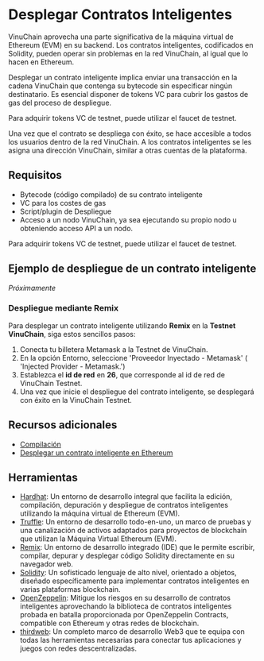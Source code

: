 # Desplegar Contratos Inteligentes

VinuChain aprovecha una parte significativa de la máquina virtual de Ethereum (EVM) en su backend. Los contratos inteligentes, codificados en Solidity, pueden operar sin problemas en la red VinuChain, al igual que lo hacen en Ethereum.&#x20;

Desplegar un contrato inteligente implica enviar una transacción en la cadena VinuChain que contenga su bytecode sin especificar ningún destinatario. Es esencial disponer de tokens VC para cubrir los gastos de gas del proceso de despliegue.&#x20;

Para adquirir tokens VC de testnet, puede utilizar el faucet de testnet.&#x20;

Una vez que el contrato se despliega con éxito, se hace accesible a todos los usuarios dentro de la red VinuChain. A los contratos inteligentes se les asigna una dirección VinuChain, similar a otras cuentas de la plataforma.



## **Requisitos**

* Bytecode (código compilado) de su contrato inteligente
* VC para los costes de gas
* Script/plugin de Despliegue
* Acceso a un nodo VinuChain, ya sea ejecutando su propio nodo u obteniendo acceso API a un nodo.

Para adquirir tokens VC de testnet, puede utilizar el faucet de testnet.

## Ejemplo de despliegue de un contrato inteligente

_Próximamente_

### Despliegue mediante Remix

Para desplegar un contrato inteligente utilizando **Remix** en la **Testnet VinuChain**, siga estos sencillos pasos:

1. Conecta tu billetera Metamask a la Testnet de VinuChain.
2. En la opción Entorno, seleccione 'Proveedor Inyectado - Metamask' ( 'Injected Provider - Metamask.')
3. Establezca el **id de red** en **26**, que corresponde al id de red de VinuChain Testnet.
4. Una vez que inicie el despliegue del contrato inteligente, se desplegará con éxito en la VinuChain Testnet.



## Recursos adicionales

* [Compilación](https://ethereum.org/en/developers/docs/smart-contracts/compiling/)
* [Desplegar un contrato inteligente en Ethereum](https://ethereum.org/en/developers/tutorials/deploying-your-first-smart-contract/)

## Herramientas

* [Hardhat](https://hardhat.org/): Un entorno de desarrollo integral que facilita la edición, compilación, depuración y despliegue de contratos inteligentes utilizando la máquina virtual de Ethereum (EVM).
* [Truffle](https://www.trufflesuite.com/): Un entorno de desarrollo todo-en-uno, un marco de pruebas y una canalización de activos adaptados para proyectos de blockchain que utilizan la Máquina Virtual Ethereum (EVM).
* [Remix](https://remix.ethereum.org/): Un entorno de desarrollo integrado (IDE) que le permite escribir, compilar, depurar y desplegar código Solidity directamente en su navegador web.
* [Solidity](https://solidity.readthedocs.io/): Un sofisticado lenguaje de alto nivel, orientado a objetos, diseñado específicamente para implementar contratos inteligentes en varias plataformas blockchain.
* [OpenZeppelin](https://github.com/OpenZeppelin/openzeppelin-contracts): Mitigue los riesgos en su desarrollo de contratos inteligentes aprovechando la biblioteca de contratos inteligentes probada en batalla proporcionada por OpenZeppelin Contracts, compatible con Ethereum y otras redes de blockchain.
* [thirdweb](https://thirdweb.com/): Un completo marco de desarrollo Web3 que te equipa con todas las herramientas necesarias para conectar tus aplicaciones y juegos con redes descentralizadas.
